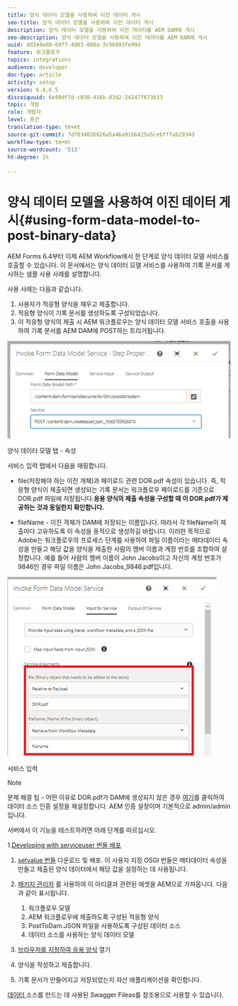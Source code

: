 ```yaml
---
title: 양식 데이터 모델을 사용하여 이진 데이터 게시
seo-title: 양식 데이터 모델을 사용하여 이진 데이터 게시
description: 양식 데이터 모델을 사용하여 이진 데이터를 AEM DAM에 게시
seo-description: 양식 데이터 모델을 사용하여 이진 데이터를 AEM DAM에 게시
uuid: dd344ed8-69f7-4d63-888a-3c96993fe99d
feature: 워크플로우
topics: integrations
audience: developer
doc-type: article
activity: setup
version: 6.4,6.5
discoiquuid: 6e99df7d-c030-416b-83d2-24247f673b33
topic: 개발
role: 개발자
level: 중간
translation-type: tm+mt
source-git-commit: 7d7034026826a5a46a91b6425a5cebfffab2934d
workflow-type: tm+mt
source-wordcount: '513'
ht-degree: 1%

---
```



# 양식 데이터 모델을 사용하여 이진 데이터 게시{#using-form-data-model-to-post-binary-data}

AEM Forms 6.4부터 이제 AEM Workflow에서 한 단계로 양식 데이터 모델 서비스를 호출할 수 있습니다. 이 문서에서는 양식 데이터 모델 서비스를 사용하여 기록 문서를 게시하는 샘플 사용 사례를 설명합니다.

사용 사례는 다음과 같습니다.

1. 사용자가 적응형 양식을 채우고 제출합니다.
1. 적응형 양식이 기록 문서를 생성하도록 구성되었습니다.
1. 이 적응형 양식의 제출 시 AEM 워크플로우는 양식 데이터 모델 서비스 호출을 사용하여 기록 문서를 AEM DAM에 POST하는 트리거됩니다.

![posttodam](assets/posttodamshot1.png)

양식 데이터 모델 탭 - 속성

서비스 입력 탭에서 다음을 매핑합니다.

* file(저장해야 하는 이진 개체)과 페이로드 관련 DOR.pdf 속성이 있습니다. 즉, 적응형 양식이 제출되면 생성되는 기록 문서는 워크플로우 페이로드를 기준으로 DOR.pdf 파일에 저장됩니다.**응용 양식의 제출 속성을 구성할 때 이 DOR.pdf가 제공하는 것과 동일한지 확인합니다.**

* fileName - 이진 객체가 DAM에 저장되는 이름입니다. 따라서 각 fileName이 제출마다 고유하도록 이 속성을 동적으로 생성하길 바랍니다. 이러한 목적으로 Adobe는 워크플로우의 프로세스 단계를 사용하여 파일 이름이라는 메타데이터 속성을 만들고 해당 값을 양식을 제출한 사람의 멤버 이름과 계정 번호를 조합하여 설정합니다. 예를 들어 사람의 멤버 이름이 John Jacobs이고 자신의 계정 번호가 9846인 경우 파일 이름은 John Jacobs_9846.pdf입니다.

![fdmserviceinput](assets/fdminputservice.png)

서비스 입력

>[!NOTE]
>
>문제 해결 팁 - 어떤 이유로 DOR.pdf가 DAM에 생성되지 않은 경우 [여기](http://localhost:4502/mnt/overlay/fd/fdm/gui/components/admin/fdmcloudservice/properties.html?item=%2Fconf%2Fglobal%2Fsettings%2Fcloudconfigs%2Ffdm%2Fpostdortodam)를 클릭하여 데이터 소스 인증 설정을 재설정합니다. AEM 인증 설정이며 기본적으로 admin/admin입니다.

서버에서 이 기능을 테스트하려면 아래 단계를 따르십시오.

1.[Developing with serviceuser 번들 배포](/help/forms/assets/common-osgi-bundles/DevelopingWithServiceUser.jar)

1. [setvalue 번들](/help/forms/assets/common-osgi-bundles/SetValueApp.core-1.0-SNAPSHOT.jar) 다운로드 및 배포. 이 사용자 지정 OSGI 번들은 메타데이터 속성을 만들고 제출된 양식 데이터에서 해당 값을 설정하는 데 사용됩니다.

1. [패키지 관리자](assets/postdortodam.zip) 를 사용하여 이 아티클과 관련된 에셋을 AEM으로 가져옵니다. 다음과 같이 표시됩니다.

   1. 워크플로우 모델
   1. AEM 워크플로우에 제출하도록 구성된 적응형 양식
   1. PostToDam.JSON 파일을 사용하도록 구성된 데이터 소스
   1. 데이터 소스를 사용하는 양식 데이터 모델

1. [브라우저를 지정하여 응용 양식](http://localhost:4502/content/dam/formsanddocuments/helpx/timeoffrequestform/jcr:content?wcmmode=disabled) 열기
1. 양식을 작성하고 제출합니다.
1. 기록 문서가 만들어지고 저장되었는지 자산 애플리케이션을 확인합니다.


[데이터 ](http://localhost:4502/conf/global/settings/cloudconfigs/fdm/postdortodam/jcr:content/swaggerFile) 소스를 만드는 데 사용된 Swagger Fileas를 참조용으로 사용할 수 있습니다.
